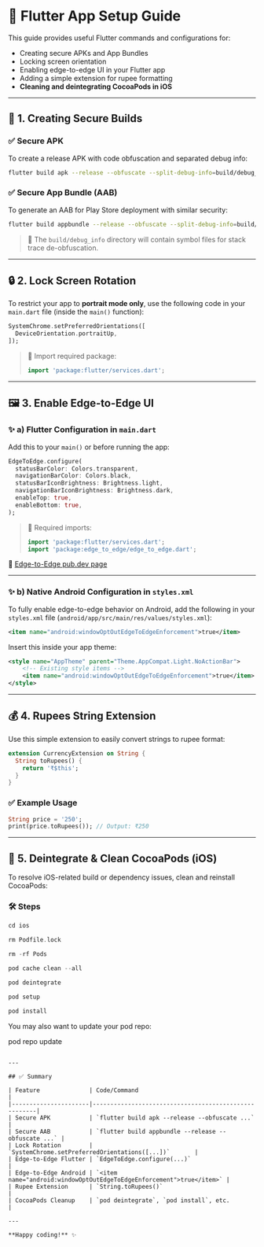 
# 📱 Flutter App Setup Guide

This guide provides useful Flutter commands and configurations for:

- Creating secure APKs and App Bundles  
- Locking screen orientation  
- Enabling edge-to-edge UI in your Flutter app  
- Adding a simple extension for rupee formatting  
- **Cleaning and deintegrating CocoaPods in iOS**

---

## 🔐 1. Creating Secure Builds

### ✅ Secure APK

To create a release APK with code obfuscation and separated debug info:

```bash
flutter build apk --release --obfuscate --split-debug-info=build/debug_info
```

### ✅ Secure App Bundle (AAB)

To generate an AAB for Play Store deployment with similar security:

```bash
flutter build appbundle --release --obfuscate --split-debug-info=build/debug_info
```

> 📂 The `build/debug_info` directory will contain symbol files for stack trace de-obfuscation.

---

## 🔒 2. Lock Screen Rotation

To restrict your app to **portrait mode only**, use the following code in your `main.dart` file (inside the `main()` function):

```dart
SystemChrome.setPreferredOrientations([
  DeviceOrientation.portraitUp,
]);
```

> 📌 Import required package:
> ```dart
> import 'package:flutter/services.dart';
> ```

---

## 🖼️ 3. Enable Edge-to-Edge UI

### ✨ a) Flutter Configuration in `main.dart`

Add this to your `main()` or before running the app:

```dart
EdgeToEdge.configure(
  statusBarColor: Colors.transparent,
  navigationBarColor: Colors.black,
  statusBarIconBrightness: Brightness.light,
  navigationBarIconBrightness: Brightness.dark,
  enableTop: true,
  enableBottom: true,
);
```

> 📌 Required imports:
> ```dart
> import 'package:flutter/services.dart';
> import 'package:edge_to_edge/edge_to_edge.dart';
> ```

🔗 [Edge-to-Edge pub.dev page](https://pub.dev/packages/edge_to_edge)

---

### ✨ b) Native Android Configuration in `styles.xml`

To fully enable edge-to-edge behavior on Android, add the following in your `styles.xml` file (`android/app/src/main/res/values/styles.xml`):

```xml
<item name="android:windowOptOutEdgeToEdgeEnforcement">true</item>
```

Insert this inside your app theme:

```xml
<style name="AppTheme" parent="Theme.AppCompat.Light.NoActionBar">
    <!-- Existing style items -->
    <item name="android:windowOptOutEdgeToEdgeEnforcement">true</item>
</style>
```

---

## 💰 4. Rupees String Extension

Use this simple extension to easily convert strings to rupee format:

```dart
extension CurrencyExtension on String {
  String toRupees() {
    return '₹$this';
  }
}
```

### ✅ Example Usage

```dart
String price = '250';
print(price.toRupees()); // Output: ₹250
```

---

## 🧹 5. Deintegrate & Clean CocoaPods (iOS)

To resolve iOS-related build or dependency issues, clean and reinstall CocoaPods:

### 🛠 Steps

```dart 
cd ios 
```
```dart 
rm Podfile.lock
```
```dart 
rm -rf Pods
```
```dart 
pod cache clean --all
```
```dart 
pod deintegrate
```
```dart 
pod setup
```
```dart 
pod install
```
You may also want to update your pod repo:

pod repo update
```

---

## ✅ Summary

| Feature              | Code/Command                                         |
|----------------------|------------------------------------------------------|
| Secure APK           | `flutter build apk --release --obfuscate ...`       |
| Secure AAB           | `flutter build appbundle --release --obfuscate ...` |
| Lock Rotation        | `SystemChrome.setPreferredOrientations([...])`       |
| Edge-to-Edge Flutter | `EdgeToEdge.configure(...)`                          |
| Edge-to-Edge Android | `<item name="android:windowOptOutEdgeToEdgeEnforcement">true</item>` |
| Rupee Extension      | `String.toRupees()`                                  |
| CocoaPods Cleanup    | `pod deintegrate`, `pod install`, etc.              |

---

**Happy coding!** ✨
